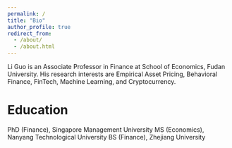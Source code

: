 ```yaml
---
permalink: /
title: "Bio"
author_profile: true
redirect_from: 
  - /about/
  - /about.html
---
```


Li Guo is an Associate Professor in Finance at School of Economics, Fudan University. His research interests are Empirical Asset Pricing, Behavioral Finance, FinTech, Machine Learning, and Cryptocurrency. 


Education
======
PhD (Finance), Singapore Management University
MS (Economics), Nanyang Technological University
BS (Finance), Zhejiang University
